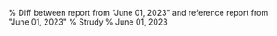 % Diff between report from "June 01, 2023" and reference report from "June 01, 2023"
% Strudy
% June 01, 2023


